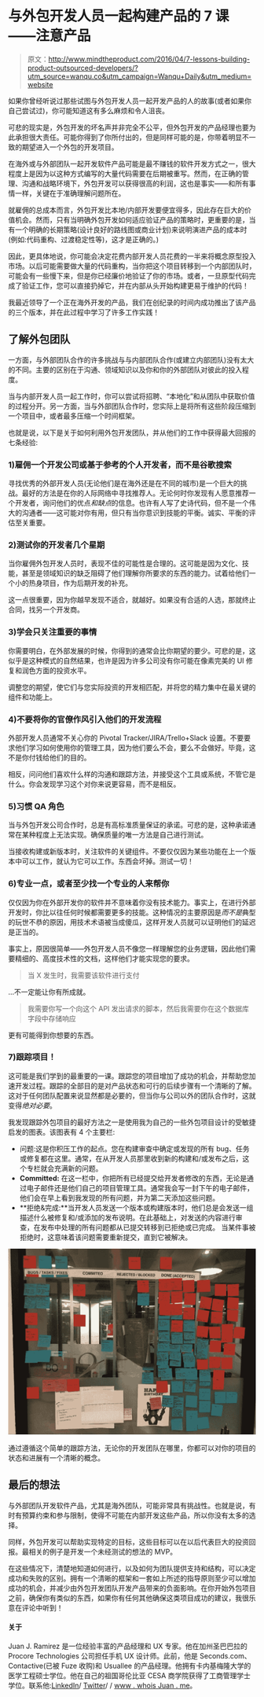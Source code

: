 # 与外包开发人员一起构建产品的 7 课——注意产品

> 原文：<http://www.mindtheproduct.com/2016/04/7-lessons-building-product-outsourced-developers/?utm_source=wanqu.co&utm_campaign=Wanqu+Daily&utm_medium=website>

如果你曾经听说过那些试图与外包开发人员一起开发产品的人的故事(或者如果你自己尝试过)，你可能知道这有多么麻烦和令人沮丧。

可悲的现实是，外包开发的坏名声并非完全不公平，但外包开发的产品经理也要为此承担很大责任。可能你得到了你所付出的，但是同样可能的是，你带着明显不一致的期望进入一个外包的开发项目。

在海外或与外部团队一起开发软件产品可能是最不赚钱的软件开发方式之一，很大程度上是因为以这种方式编写的大量代码需要在后期被重写。然而，在正确的管理、沟通和战略环境下，外包开发可以获得很高的利润，这也是事实——和所有事情一样，关键在于准确理解问题所在。

就雇佣的总成本而言，外包开发比本地/内部开发要便宜得多，因此存在巨大的价值机会。然而，只有当明确外包开发如何适应验证产品的策略时，更重要的是，当有一个明确的长期策略(设计良好的路线图或商业计划)来说明演进产品的成本时(例如:代码重构、过渡稳定性等)，这才是正确的。)

因此，更具体地说，你可能会决定花费内部开发人员花费的一半来将概念原型投入市场。以后可能需要做大量的代码重构，当你把这个项目转移到一个内部团队时，可能会有一些慢下来，但是你已经廉价地验证了你的市场。或者，一旦原型代码完成了验证工作，您可以直接扔掉它，并在内部从头开始构建更易于维护的代码！

我最近领导了一个正在海外开发的产品，我们在创纪录的时间内成功推出了该产品的三个版本，并在此过程中学习了许多工作实践！

## 了解外包团队

一方面，与外部团队合作的许多挑战与与内部团队合作(或建立内部团队)没有太大的不同。主要的区别在于沟通、领域知识以及你和你的外部团队对彼此的投入程度。

当与内部开发人员一起工作时，你可以尝试将招聘、“本地化”和从团队中获取价值的过程分开。另一方面，当与外部团队合作时，您实际上是将所有这些阶段压缩到一个项目中，或者最多压缩一个时间框架。

也就是说，以下是关于如何利用外包开发团队，并从他们的工作中获得最大回报的七条经验:

### 1)雇佣一个开发公司或基于参考的个人开发者，而不是谷歌搜索

寻找优秀的外部开发人员(无论他们是在海外还是在不同的城市)是一个巨大的挑战。最好的方法是在你的人际网络中寻找推荐人。无论何时你发现有人愿意推荐一个开发者，询问他们的优点*和缺点*的信息。也许有人写了史诗代码，但不是一个伟大的沟通者——这可能对你有用，但只有当你意识到技能的平衡。诚实、平衡的评估至关重要。

### 2)测试你的开发者几个星期

当你雇佣外包开发人员时，表现不佳的可能性是合理的。这可能是因为文化、技能，甚至是领域知识的缺乏阻碍了他们理解你所要求的东西的能力。试着给他们一个小的热身项目，作为后期开发的补充。

这一点很重要，因为你越早发现不适合，就越好。如果没有合适的人选，那就终止合同，找另一个开发商。

### 3)学会只关注重要的事情

你需要明白，在外部发展的时候，你得到的通常会比你期望的要少。可悲的是，这似乎是这种模式的自然结果，也许是因为许多公司没有你可能在像素完美的 UI 修复和润色方面的投资水平。

调整您的期望，使它们与您实际投资的开发相匹配，并将您的精力集中在最关键的组件和功能上。

### 4)不要将你的官僚作风引入他们的开发流程

外部开发人员通常不关心你的 Pivotal Tracker/JIRA/Trello+Slack 设置。不要要求他们学习如何使用你的管理工具，因为他们要么不会，要么不会做好。毕竟，这不是你付钱给他们的目的。

相反，问问他们喜欢什么样的沟通和跟踪方法，并接受这个工具或系统，不管它是什么。你会发现学习这个对你来说更容易，而不是相反。

### 5)习惯 QA 角色

当与外包开发公司合作时，总是有高标准质量保证的承诺。可悲的是，这种承诺通常在某种程度上无法实现。确保质量的唯一方法是自己进行测试。

当接收构建或新版本时，关注软件的关键组件。不要仅仅因为某些功能在上一个版本中可以工作，就认为它可以工作。东西会坏掉。测试一切！

### 6)专业一点，或者至少找一个专业的人来帮你

仅仅因为你在外部开发你的软件并不意味着你没有技术能力。事实上，在进行外部开发时，你比以往任何时候都需要更多的技能。这种情况的主要原因是*而不是*典型的玩世不恭的原因，用技术术语被当成傻瓜，这样开发人员就可以证明他们的延迟是正当的。

事实上，原因很简单——外包开发人员不像您一样理解您的业务逻辑，因此他们需要精细的、高度技术性的文档，这样他们才能实现您的要求。

> 当 X 发生时，我需要该软件进行支付

…不一定能让你有所成就。

> 我需要你写一个向这个 API 发出请求的脚本，然后我需要你在这个数据库字段中存储响应

更有可能得到你想要的东西。

### 7)跟踪项目！

这可能是我们学到的最重要的一课。跟踪您的项目增加了成功的机会，并帮助您加速开发过程。跟踪的全部目的是对产品状态和可行的后续步骤有一个清晰的了解。这对于任何团队配置来说显然都是必要的，但当你与公司以外的团队合作时，这就变得*绝对必要*。

我发现跟踪外包项目的最好方法之一是使用我为自己的一些外包项目设计的受敏捷启发的图表。该图表有 4 个主要栏:

*   问题:这是你积压工作的起点。您在构建审查中确定或发现的所有 bug、任务或修复都在这里。通常，在从开发人员那里收到新的构建和/或发布之后，这个专栏就会充满新的问题。
*   **Committed:** 在这一栏中，你把所有已经提交给开发者修改的东西，无论是通过电子邮件还是他们自己的项目管理工具。通常我会写一封下午的电子邮件，他们会在早上看到我发现的所有问题，并为第二天添加这些问题。
*   **拒绝&完成:**当开发人员发送一个版本或构建版本时，他们总是会发送一组描述什么被修复和/或添加的发布说明。在此基础上，对发送的内容进行审查，在发布中处理的所有问题都从已提交转移到已拒绝或已完成。
    当某件事被拒绝时，这意味着该问题需要重新提交，直到它被解决。

![Tracking a project with outsourced developers](img/d59da31eb0fefa19a30b54cf93ec0538.png)

通过遵循这个简单的跟踪方法，无论你的开发团队在哪里，你都可以对你的项目的状态和进展有一个清晰的概念。

## 最后的想法

与外部团队开发软件产品，尤其是海外团队，可能非常具有挑战性。也就是说，有时有预算约束和参与限制，使得不可能在内部开发这些产品，所以你没有太多的选择。

同样，外包开发可以帮助实现特定的目标，这些目标可以在以后代表巨大的投资回报。最相关的例子是开发一个未经测试的想法的 MVP。

在这些情况下，清楚地知道如何进行，以及如何为团队提供支持和结构，可以决定成功和失败的区别。拥有一个清晰的框架和一套如上所述的指导原则至少可以增加成功的机会，并减少由外包开发团队开发产品带来的负面影响。在你开始外包项目之前，确保你有类似的东西，如果你有任何其他确保这类项目成功的建议，我很乐意在评论中听到！

#### 关于

Juan J. Ramirez 是一位经验丰富的产品经理和 UX 专家。他在加州圣巴巴拉的 Procore Technologies 公司担任手机 UX 设计师。此前，他是 Seconds.com、Contactive(已被 Fuze 收购)和 Usuallee 的产品经理。他拥有卡内基梅隆大学的医学工程硕士学位。他在自己的祖国哥伦比亚 CESA 商学院获得了工商管理学士学位。联系他:[LinkedIn](https://www.linkedin.com/in/juanjoseramirez)/ [Twitter](https://twitter.com/whoisjuan)/ / [www . whois Juan . me](http://whoisjuan.me)。